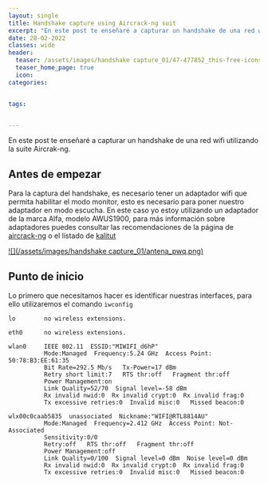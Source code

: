 ```yaml
---
layout: single
title: Handshake capture using Aircrack-ng suit 
excerpt: "En este post te enseñaré a capturar un handshake de una red wifi utilizando la suite Aircrak-ng."
date: 28-02-2022
classes: wide
header:
  teaser: /assets/images/handshake capture_01/47-477852_this-free-icons-png-design-of-handshake-002-PhotoRoom.png
  teaser_home_page: true
  icon: 
categories:


tags:


---
```


En este post te enseñaré a capturar un handshake de una red wifi utilizando la suite Aircrak-ng.

## Antes de empezar

Para la captura del handshake, es necesario tener un adaptador wifi que permita habilitar el modo monitor, esto es necesario para poner nuestro adaptador en modo escucha.
En este caso yo estoy utilizando un adaptador de la marca Alfa, modelo AWUS1900, para más información sobre adaptadores puedes consultar las recomendaciones de la página de [aircrack-ng](https://www.aircrack-ng.org/doku.php?id=faq) o el listado de [kalitut](https://kalitut.com/usb-wi-fi-adapters-supporting-monitor/)

[![](/assets/images/handshake capture_01/antena_pwq.png)](https://www.amazon.es/Alfa-Network-AWUS1900-802-11ac-adapter/dp/B01MZD7Z76/ref=sr_1_1?__mk_es_ES=%C3%85M%C3%85%C5%BD%C3%95%C3%91&crid=2Z3VD0ZAFT97J&keywords=awus+1900&qid=1646076976&sprefix=awus+1900%2Caps%2C950&sr=8-1)

## Punto de inicio

Lo primero que necesitamos hacer es identificar nuestras interfaces, para ello utilizaremos el comando `iwconfig`

```
lo        no wireless extensions.

eth0      no wireless extensions.

wlan0     IEEE 802.11  ESSID:"MIWIFI_d6hP"  
          Mode:Managed  Frequency:5.24 GHz  Access Point: 50:78:B3:EE:61:35   
          Bit Rate=292.5 Mb/s   Tx-Power=17 dBm   
          Retry short limit:7   RTS thr:off   Fragment thr:off
          Power Management:on
          Link Quality=52/70  Signal level=-58 dBm  
          Rx invalid nwid:0  Rx invalid crypt:0  Rx invalid frag:0
          Tx excessive retries:0  Invalid misc:0   Missed beacon:0

wlx00c0caab5835  unassociated  Nickname:"WIFI@RTL8814AU"
          Mode:Managed  Frequency=2.412 GHz  Access Point: Not-Associated   
          Sensitivity:0/0  
          Retry:off   RTS thr:off   Fragment thr:off
          Power Management:off
          Link Quality=0/100  Signal level=0 dBm  Noise level=0 dBm
          Rx invalid nwid:0  Rx invalid crypt:0  Rx invalid frag:0
          Tx excessive retries:0  Invalid misc:0   Missed beacon:0
```
